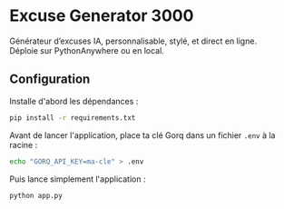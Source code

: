 # Excuse Generator 3000

Générateur d’excuses IA, personnalisable, stylé, et direct en ligne.  
Déploie sur PythonAnywhere ou en local.

## Configuration

Installe d'abord les dépendances :

```bash
pip install -r requirements.txt
```

Avant de lancer l'application, place ta clé Gorq dans un fichier `.env` à la racine :

```bash
echo "GORQ_API_KEY=ma-cle" > .env
```

Puis lance simplement l'application :

```bash
python app.py
```
